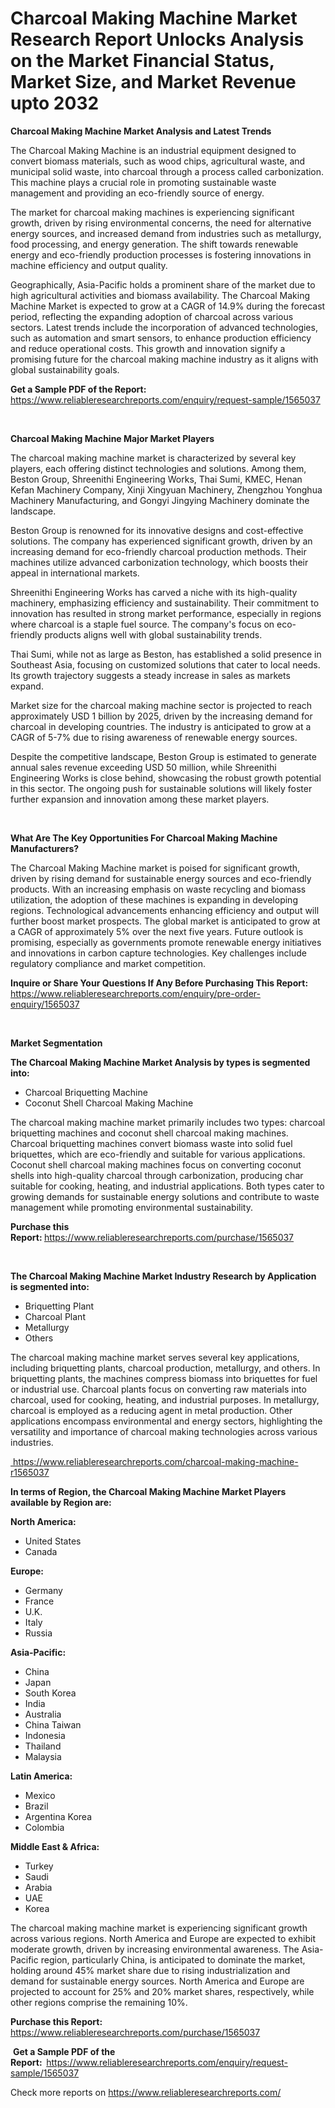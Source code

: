 <p><h1>Charcoal Making Machine Market Research Report Unlocks Analysis on the Market Financial Status, Market Size, and Market Revenue upto 2032</h1></p><p><strong>Charcoal Making Machine Market Analysis and Latest Trends</strong></p>
<p><p>The Charcoal Making Machine is an industrial equipment designed to convert biomass materials, such as wood chips, agricultural waste, and municipal solid waste, into charcoal through a process called carbonization. This machine plays a crucial role in promoting sustainable waste management and providing an eco-friendly source of energy. </p><p>The market for charcoal making machines is experiencing significant growth, driven by rising environmental concerns, the need for alternative energy sources, and increased demand from industries such as metallurgy, food processing, and energy generation. The shift towards renewable energy and eco-friendly production processes is fostering innovations in machine efficiency and output quality. </p><p>Geographically, Asia-Pacific holds a prominent share of the market due to high agricultural activities and biomass availability. The Charcoal Making Machine Market is expected to grow at a CAGR of 14.9% during the forecast period, reflecting the expanding adoption of charcoal across various sectors. Latest trends include the incorporation of advanced technologies, such as automation and smart sensors, to enhance production efficiency and reduce operational costs. This growth and innovation signify a promising future for the charcoal making machine industry as it aligns with global sustainability goals.</p></p>
<p><strong>Get a Sample PDF of the Report:&nbsp;</strong> <a href="https://www.reliableresearchreports.com/enquiry/request-sample/1565037?utm_campaign=3355&utm_medium=2&utm_source=Github&utm_content=ia&utm_term=11042025&utm_id=charcoal-making-machine">https://www.reliableresearchreports.com/enquiry/request-sample/1565037</a></p>
<p>&nbsp;</p>
<p><strong>Charcoal Making Machine Major Market Players</strong></p>
<p><p>The charcoal making machine market is characterized by several key players, each offering distinct technologies and solutions. Among them, Beston Group, Shreenithi Engineering Works, Thai Sumi, KMEC, Henan Kefan Machinery Company, Xinji Xingyuan Machinery, Zhengzhou Yonghua Machinery Manufacturing, and Gongyi Jingying Machinery dominate the landscape.</p><p>Beston Group is renowned for its innovative designs and cost-effective solutions. The company has experienced significant growth, driven by an increasing demand for eco-friendly charcoal production methods. Their machines utilize advanced carbonization technology, which boosts their appeal in international markets.</p><p>Shreenithi Engineering Works has carved a niche with its high-quality machinery, emphasizing efficiency and sustainability. Their commitment to innovation has resulted in strong market performance, especially in regions where charcoal is a staple fuel source. The company's focus on eco-friendly products aligns well with global sustainability trends.</p><p>Thai Sumi, while not as large as Beston, has established a solid presence in Southeast Asia, focusing on customized solutions that cater to local needs. Its growth trajectory suggests a steady increase in sales as markets expand.</p><p>Market size for the charcoal making machine sector is projected to reach approximately USD 1 billion by 2025, driven by the increasing demand for charcoal in developing countries. The industry is anticipated to grow at a CAGR of 5-7% due to rising awareness of renewable energy sources.</p><p>Despite the competitive landscape, Beston Group is estimated to generate annual sales revenue exceeding USD 50 million, while Shreenithi Engineering Works is close behind, showcasing the robust growth potential in this sector. The ongoing push for sustainable solutions will likely foster further expansion and innovation among these market players.</p></p>
<p>&nbsp;</p>
<p><strong>What Are The Key Opportunities For Charcoal Making Machine Manufacturers?</strong></p>
<p><p>The Charcoal Making Machine market is poised for significant growth, driven by rising demand for sustainable energy sources and eco-friendly products. With an increasing emphasis on waste recycling and biomass utilization, the adoption of these machines is expanding in developing regions. Technological advancements enhancing efficiency and output will further boost market prospects. The global market is anticipated to grow at a CAGR of approximately 5% over the next five years. Future outlook is promising, especially as governments promote renewable energy initiatives and innovations in carbon capture technologies. Key challenges include regulatory compliance and market competition.</p></p>
<p><strong>Inquire or Share Your Questions If Any Before Purchasing This Report:</strong> <a href="https://www.reliableresearchreports.com/enquiry/pre-order-enquiry/1565037?utm_campaign=3355&utm_medium=2&utm_source=Github&utm_content=ia&utm_term=11042025&utm_id=charcoal-making-machine">https://www.reliableresearchreports.com/enquiry/pre-order-enquiry/1565037</a></p>
<p>&nbsp;</p>
<p><strong>Market Segmentation</strong></p>
<p><strong>The Charcoal Making Machine Market Analysis by types is segmented into:</strong></p>
<p><ul><li>Charcoal Briquetting Machine</li><li>Coconut Shell Charcoal Making Machine</li></ul></p>
<p><p>The charcoal making machine market primarily includes two types: charcoal briquetting machines and coconut shell charcoal making machines. Charcoal briquetting machines convert biomass waste into solid fuel briquettes, which are eco-friendly and suitable for various applications. Coconut shell charcoal making machines focus on converting coconut shells into high-quality charcoal through carbonization, producing char suitable for cooking, heating, and industrial applications. Both types cater to growing demands for sustainable energy solutions and contribute to waste management while promoting environmental sustainability.</p></p>
<p><strong>Purchase this Report:&nbsp;</strong><a href="https://www.reliableresearchreports.com/purchase/1565037?utm_campaign=3355&utm_medium=2&utm_source=Github&utm_content=ia&utm_term=11042025&utm_id=charcoal-making-machine">https://www.reliableresearchreports.com/purchase/1565037</a></p>
<p>&nbsp;</p>
<p><strong>The Charcoal Making Machine Market Industry Research by Application is segmented into:</strong></p>
<p><ul><li>Briquetting Plant</li><li>Charcoal Plant</li><li>Metallurgy</li><li>Others</li></ul></p>
<p><p>The charcoal making machine market serves several key applications, including briquetting plants, charcoal production, metallurgy, and others. In briquetting plants, the machines compress biomass into briquettes for fuel or industrial use. Charcoal plants focus on converting raw materials into charcoal, used for cooking, heating, and industrial purposes. In metallurgy, charcoal is employed as a reducing agent in metal production. Other applications encompass environmental and energy sectors, highlighting the versatility and importance of charcoal making technologies across various industries.</p></p>
<p><a href="https://www.reliableresearchreports.com/charcoal-making-machine-r1565037?utm_campaign=3355&utm_medium=2&utm_source=Github&utm_content=ia&utm_term=11042025&utm_id=charcoal-making-machine">&nbsp;https://www.reliableresearchreports.com/charcoal-making-machine-r1565037</a></p>
<p><strong>In terms of Region, the Charcoal Making Machine Market Players available by Region are:</strong></p>
<p>
    <p> <strong> North America: </strong>
        <ul>
            <li>United States</li>
            <li>Canada</li>
        </ul>
        </p> 
    <p> <strong> Europe: </strong>
        <ul>
            <li>Germany</li>
            <li>France</li>
            <li>U.K.</li>
            <li>Italy</li>
            <li>Russia</li>
        </ul>
        </p> 
    <p> <strong> Asia-Pacific: </strong>
        <ul>
            <li>China</li>
            <li>Japan</li>
            <li>South Korea</li>
            <li>India</li>
            <li>Australia</li>
            <li>China Taiwan</li>
            <li>Indonesia</li>
            <li>Thailand</li>
            <li>Malaysia</li>
        </ul>
        </p> 
    <p> <strong> Latin America: </strong>
        <ul>
            <li>Mexico</li>
            <li>Brazil</li>
            <li>Argentina Korea</li>
            <li>Colombia</li>
        </ul>
        </p> 
    <p> <strong> Middle East & Africa: </strong>
        <ul>
            <li>Turkey</li>
            <li>Saudi</li>
            <li>Arabia</li>
            <li>UAE</li>
            <li>Korea</li>
        </ul>
    </p>
    </p>
<p><p>The charcoal making machine market is experiencing significant growth across various regions. North America and Europe are expected to exhibit moderate growth, driven by increasing environmental awareness. The Asia-Pacific region, particularly China, is anticipated to dominate the market, holding around 45% market share due to rising industrialization and demand for sustainable energy sources. North America and Europe are projected to account for 25% and 20% market shares, respectively, while other regions comprise the remaining 10%.</p></p>
<p><strong>Purchase this Report: </strong><a href="https://www.reliableresearchreports.com/purchase/1565037?utm_campaign=3355&utm_medium=2&utm_source=Github&utm_content=ia&utm_term=11042025&utm_id=charcoal-making-machine">https://www.reliableresearchreports.com/purchase/1565037</a></p>
<p>&nbsp;<strong>Get a Sample PDF of the Report:&nbsp;&nbsp;</strong><a href="https://www.reliableresearchreports.com/enquiry/request-sample/1565037?utm_campaign=3355&utm_medium=2&utm_source=Github&utm_content=ia&utm_term=11042025&utm_id=charcoal-making-machine">https://www.reliableresearchreports.com/enquiry/request-sample/1565037</a></p>
<p><strong></strong></p>
<p>Check more reports on <a href="https://www.reliableresearchreports.com/?utm_campaign=3355&utm_medium=2&utm_source=Github&utm_content=ia&utm_term=11042025&utm_id=charcoal-making-machine">https://www.reliableresearchreports.com/</a></p>